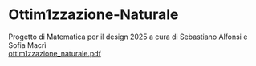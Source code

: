 # Ottim1zzazione-Naturale
Progetto di Matematica per il design 2025 a cura di Sebastiano Alfonsi e Sofia Macrì  
[ottim1zzazione_naturale.pdf](ottim1zzazione_naturale.pdf)
